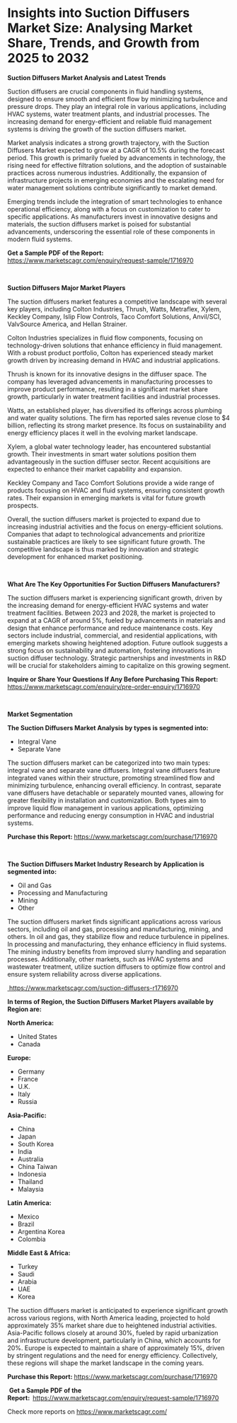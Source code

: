 <p><h1>Insights into Suction Diffusers Market Size: Analysing Market Share, Trends, and Growth from 2025 to 2032</h1></p><p><strong>Suction Diffusers Market Analysis and Latest Trends</strong></p>
<p><p>Suction diffusers are crucial components in fluid handling systems, designed to ensure smooth and efficient flow by minimizing turbulence and pressure drops. They play an integral role in various applications, including HVAC systems, water treatment plants, and industrial processes. The increasing demand for energy-efficient and reliable fluid management systems is driving the growth of the suction diffusers market.</p><p>Market analysis indicates a strong growth trajectory, with the Suction Diffusers Market expected to grow at a CAGR of 10.5% during the forecast period. This growth is primarily fueled by advancements in technology, the rising need for effective filtration solutions, and the adoption of sustainable practices across numerous industries. Additionally, the expansion of infrastructure projects in emerging economies and the escalating need for water management solutions contribute significantly to market demand.</p><p>Emerging trends include the integration of smart technologies to enhance operational efficiency, along with a focus on customization to cater to specific applications. As manufacturers invest in innovative designs and materials, the suction diffusers market is poised for substantial advancements, underscoring the essential role of these components in modern fluid systems.</p></p>
<p><strong>Get a Sample PDF of the Report:&nbsp;</strong> <a href="https://www.marketscagr.com/enquiry/request-sample/1716970?utm_campaign=3075&utm_medium=2&utm_source=Github&utm_content=ia&utm_term=25032025&utm_id=suction-diffusers">https://www.marketscagr.com/enquiry/request-sample/1716970</a></p>
<p>&nbsp;</p>
<p><strong>Suction Diffusers Major Market Players</strong></p>
<p><p>The suction diffusers market features a competitive landscape with several key players, including Colton Industries, Thrush, Watts, Metraflex, Xylem, Keckley Company, Islip Flow Controls, Taco Comfort Solutions, Anvil/SCI, ValvSource America, and Hellan Strainer. </p><p>Colton Industries specializes in fluid flow components, focusing on technology-driven solutions that enhance efficiency in fluid management. With a robust product portfolio, Colton has experienced steady market growth driven by increasing demand in HVAC and industrial applications. </p><p>Thrush is known for its innovative designs in the diffuser space. The company has leveraged advancements in manufacturing processes to improve product performance, resulting in a significant market share growth, particularly in water treatment facilities and industrial processes. </p><p>Watts, an established player, has diversified its offerings across plumbing and water quality solutions. The firm has reported sales revenue close to $4 billion, reflecting its strong market presence. Its focus on sustainability and energy efficiency places it well in the evolving market landscape.</p><p>Xylem, a global water technology leader, has encountered substantial growth. Their investments in smart water solutions position them advantageously in the suction diffuser sector. Recent acquisitions are expected to enhance their market capability and expansion.</p><p>Keckley Company and Taco Comfort Solutions provide a wide range of products focusing on HVAC and fluid systems, ensuring consistent growth rates. Their expansion in emerging markets is vital for future growth prospects.</p><p>Overall, the suction diffusers market is projected to expand due to increasing industrial activities and the focus on energy-efficient solutions. Companies that adapt to technological advancements and prioritize sustainable practices are likely to see significant future growth. The competitive landscape is thus marked by innovation and strategic development for enhanced market positioning.</p></p>
<p>&nbsp;</p>
<p><strong>What Are The Key Opportunities For Suction Diffusers Manufacturers?</strong></p>
<p><p>The suction diffusers market is experiencing significant growth, driven by the increasing demand for energy-efficient HVAC systems and water treatment facilities. Between 2023 and 2028, the market is projected to expand at a CAGR of around 5%, fueled by advancements in materials and design that enhance performance and reduce maintenance costs. Key sectors include industrial, commercial, and residential applications, with emerging markets showing heightened adoption. Future outlook suggests a strong focus on sustainability and automation, fostering innovations in suction diffuser technology. Strategic partnerships and investments in R&D will be crucial for stakeholders aiming to capitalize on this growing segment.</p></p>
<p><strong>Inquire or Share Your Questions If Any Before Purchasing This Report:</strong> <a href="https://www.marketscagr.com/enquiry/pre-order-enquiry/1716970?utm_campaign=3075&utm_medium=2&utm_source=Github&utm_content=ia&utm_term=25032025&utm_id=suction-diffusers">https://www.marketscagr.com/enquiry/pre-order-enquiry/1716970</a></p>
<p>&nbsp;</p>
<p><strong>Market Segmentation</strong></p>
<p><strong>The Suction Diffusers Market Analysis by types is segmented into:</strong></p>
<p><ul><li>Integral Vane</li><li>Separate Vane</li></ul></p>
<p><p>The suction diffusers market can be categorized into two main types: integral vane and separate vane diffusers. Integral vane diffusers feature integrated vanes within their structure, promoting streamlined flow and minimizing turbulence, enhancing overall efficiency. In contrast, separate vane diffusers have detachable or separately mounted vanes, allowing for greater flexibility in installation and customization. Both types aim to improve liquid flow management in various applications, optimizing performance and reducing energy consumption in HVAC and industrial systems.</p></p>
<p><strong>Purchase this Report:&nbsp;</strong><a href="https://www.marketscagr.com/purchase/1716970?utm_campaign=3075&utm_medium=2&utm_source=Github&utm_content=ia&utm_term=25032025&utm_id=suction-diffusers">https://www.marketscagr.com/purchase/1716970</a></p>
<p>&nbsp;</p>
<p><strong>The Suction Diffusers Market Industry Research by Application is segmented into:</strong></p>
<p><ul><li>Oil and Gas</li><li>Processing and Manufacturing</li><li>Mining</li><li>Other</li></ul></p>
<p><p>The suction diffusers market finds significant applications across various sectors, including oil and gas, processing and manufacturing, mining, and others. In oil and gas, they stabilize flow and reduce turbulence in pipelines. In processing and manufacturing, they enhance efficiency in fluid systems. The mining industry benefits from improved slurry handling and separation processes. Additionally, other markets, such as HVAC systems and wastewater treatment, utilize suction diffusers to optimize flow control and ensure system reliability across diverse applications.</p></p>
<p><a href="https://www.marketscagr.com/suction-diffusers-r1716970?utm_campaign=3075&utm_medium=2&utm_source=Github&utm_content=ia&utm_term=25032025&utm_id=suction-diffusers">&nbsp;https://www.marketscagr.com/suction-diffusers-r1716970</a></p>
<p><strong>In terms of Region, the Suction Diffusers Market Players available by Region are:</strong></p>
<p>
    <p> <strong> North America: </strong>
        <ul>
            <li>United States</li>
            <li>Canada</li>
        </ul>
        </p> 
    <p> <strong> Europe: </strong>
        <ul>
            <li>Germany</li>
            <li>France</li>
            <li>U.K.</li>
            <li>Italy</li>
            <li>Russia</li>
        </ul>
        </p> 
    <p> <strong> Asia-Pacific: </strong>
        <ul>
            <li>China</li>
            <li>Japan</li>
            <li>South Korea</li>
            <li>India</li>
            <li>Australia</li>
            <li>China Taiwan</li>
            <li>Indonesia</li>
            <li>Thailand</li>
            <li>Malaysia</li>
        </ul>
        </p> 
    <p> <strong> Latin America: </strong>
        <ul>
            <li>Mexico</li>
            <li>Brazil</li>
            <li>Argentina Korea</li>
            <li>Colombia</li>
        </ul>
        </p> 
    <p> <strong> Middle East & Africa: </strong>
        <ul>
            <li>Turkey</li>
            <li>Saudi</li>
            <li>Arabia</li>
            <li>UAE</li>
            <li>Korea</li>
        </ul>
    </p>
    </p>
<p><p>The suction diffusers market is anticipated to experience significant growth across various regions, with North America leading, projected to hold approximately 35% market share due to heightened industrial activities. Asia-Pacific follows closely at around 30%, fueled by rapid urbanization and infrastructure development, particularly in China, which accounts for 20%. Europe is expected to maintain a share of approximately 15%, driven by stringent regulations and the need for energy efficiency. Collectively, these regions will shape the market landscape in the coming years.</p></p>
<p><strong>Purchase this Report: </strong><a href="https://www.marketscagr.com/purchase/1716970?utm_campaign=3075&utm_medium=2&utm_source=Github&utm_content=ia&utm_term=25032025&utm_id=suction-diffusers">https://www.marketscagr.com/purchase/1716970</a></p>
<p>&nbsp;<strong>Get a Sample PDF of the Report:&nbsp;&nbsp;</strong><a href="https://www.marketscagr.com/enquiry/request-sample/1716970?utm_campaign=3075&utm_medium=2&utm_source=Github&utm_content=ia&utm_term=25032025&utm_id=suction-diffusers">https://www.marketscagr.com/enquiry/request-sample/1716970</a></p>
<p><strong></strong></p>
<p>Check more reports on <a href="https://www.marketscagr.com/?utm_campaign=3075&utm_medium=2&utm_source=Github&utm_content=ia&utm_term=25032025&utm_id=suction-diffusers">https://www.marketscagr.com/</a></p>